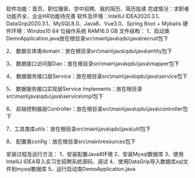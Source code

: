 软件功能：首页、职位搜索、空中招聘、我的简历、简历投递
完成情况：求职者功能齐全、企业HR功能待完善
软件及环境：IntelliJ IDEA2020.3.1、DataGrip2020.3.1、MySQL8.0、Java8、Vue3.0、Spring Boot + Mybatis
硬件环境：Windos10 64 位操作系统  RAM16.0 GB 
文件结构：
   1、启动类DemoApplication.java放在根目录src\main\java\qdu\java\recruit包下

   2、 数据实体类domain：放在根目录src\main\java\qdu\java\entity包下

   3、 数据接口访问层Dao：放在根目录src\main\java\qdu\java\mapper包下

   4、 数据服务接口层Service：放在根目录src\main\java\qdu\java\service包下

   5、 数据服务接口实现层Service Implements：放在根目录src\main\java\qdu\java\service\impl包下

   6、 前端控制器层Controller：放在根目录src\main\java\qdu\java\controller包下

   7、工具类库utils：放在根目录src\main\java\qdu\java\util包下

   8、 配置类config：放在根目录src\main\resources包下


安装过程及运行方法：
    1、安装配置Java8环境
    2、安装Mysql数据库
    3、使用IntelliJ IDEA导入实习生招聘系统源码、调试
    4、使用DataGrip导入数据库sql文件到mysql数据库
    5、运行启动类DemoApplication.java